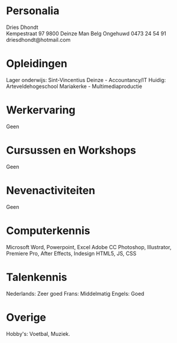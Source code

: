 
<h1>Personalia</h1>
Dries Dhondt<br>
Kempestraat 97 9800 Deinze
Man
Belg
Ongehuwd
0473 24 54 91
driesdhondt@hotmail.com

<h1>Opleidingen</h1>
    Lager onderwijs: Sint-Vincentius Deinze - Accountancy/IT 
    Huidig: Arteveldehogeschool Mariakerke - Multimediaproductie

<h1>Werkervaring</h1>
    Geen

<h1>Cursussen en Workshops</h1>
    Geen
    
<h1>Nevenactiviteiten</h1>
    Geen
    
<h1>Computerkennis</h1>
    Microsoft Word, Powerpoint, Excel
    Adobe CC Photoshop, Illustrator, Premiere Pro, After Effects, Indesign
    HTML5, JS, CSS
    
<h1>Talenkennis</h1>
    Nederlands: Zeer goed
    Frans: Middelmatig
    Engels: Goed
    
<h1>Overige</h1>
    Hobby's: Voetbal, Muziek.
    